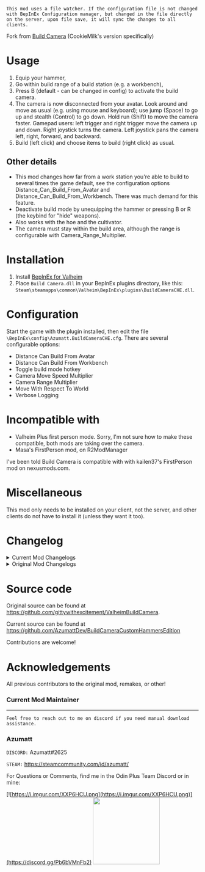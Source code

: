 
`This mod uses a file watcher. If the configuration file is not changed with BepInEx Configuration manager, but changed in the file directly on the server, upon file save, it will sync the changes to all clients.`


Fork from [Build Camera](https://github.com/gittywithexcitement/ValheimBuildCamera) (CookieMilk's version specifically)

# Usage

1. Equip your hammer,
2. Go within build range of a build station (e.g. a workbench),
3. Press B (default - can be changed in config) to activate the build camera.
4. The camera is now disconnected from your avatar. Look around and move as usual (e.g. using mouse and keyboard); use jump (Space) to go up and stealth (Control) to go down. Hold run (Shift) to move the camera faster. Gamepad users: left trigger and right trigger move the camera up and down. Right joystick turns the camera. Left joystick pans the camera left, right, forward, and backward.
5. Build (left click) and choose items to build (right click) as usual.

## Other details

  * This mod changes how far from a work station you're able to build to several times the game default, see the configuration options Distance_Can_Build_From_Avatar and Distance_Can_Build_From_Workbench. There was much demand for this feature.
  * Deactivate build mode by unequipping the hammer or pressing B or R (the keybind for "hide" weapons).
  * Also works with the hoe and the cultivator.
  * The camera must stay within the build area, although the range is configurable with Camera_Range_Multiplier.

# Installation

1. Install [BepInEx for Valheim](https://valheim.thunderstore.io/package/denikson/BepInExPack_Valheim/)
2. Place `Build Camera.dll` in your BepInEx plugins directory, like this: `Steam\steamapps\common\Valheim\BepInEx\plugins\BuildCameraCHE.dll`.

# Configuration

Start the game with the plugin installed, then edit the file `\BepInEx\config\Azumatt.BuildCameraCHE.cfg`. There are several configurable options:

  * Distance Can Build From Avatar
  * Distance Can Build From Workbench
  * Toggle build mode hotkey
  * Camera Move Speed Multiplier
  * Camera Range Multiplier
  * Move With Respect To World
  * Verbose Logging
  
# Incompatible with

  * Valheim Plus first person mode. Sorry, I'm not sure how to make these compatible, both mods are taking over the camera.
  * Masa's FirstPerson mod, on R2ModManager

I've been told Build Camera is compatible with with kailen37's FirstPerson mod on nexusmods.com.

# Miscellaneous

This mod only needs to be installed on your client, not the server, and other clients do not have to install it (unless they want it too).

# Changelog

<details><summary>Current Mod Changelogs</summary>

* 1.0.0

  * Initial release
    * Forked from CookieMilk's version of Build Camera
    * Updated to add FileWatcher to the code for live direct file changes.

</details>


<details><summary>Original Mod Changelogs</summary>

 * Version 1.6.3
    * Added automatic detection of tool (Thanks MSchmoecker!!)
 * Version 1.6.2
    * Added support for custom hammers.
 * Version 1.6.1
    * Fix camera's controller up and down movement.
 * Version 1.6
    * Rebuild for Hearth and Home update.
    * Change build camera's controller up and down movement to reuse same buttons as controller jump and crouch.
    * Add support for ImprovedHammer from BuildIt mod.
 * Version 1.5.1
    * Reduce spam when changing the two build distances (now uses LogDebug).
    * When changing the two build distances, be a little more agressive: change if current value is less than setting.
 * Version 1.5
    * Change build distances: "distance can build from avatar" and "distance can build from workbench"
    * Fix gamepad joystick.
 * Version 1.4
    * Stop ignoring the "Hide equipped tool/weapon" hotkey; allow it to put the tool away (and disable build camera).
 * Version 1.3
    * Build Mode is usable with Hoe and Cultivator.
    * Don't turn build camera when user has piece selection HUD visible.
 * Version 1.2
    * Fix camera panning (i.e. movement) speed: mousewheel does not change panning speed. Panning speed is about the same as walking speed. Hold shift to speed up. Add configuration option to change speed.
    * Don't allow looking so far up or down that camera is now upside down.
    * Camera turn speed respects user's Invert Mouse and Mouse Sensitivity options.
    * When entering build mode, we reset the view direction of the build camera, so that it matches the player's current view direction.
    * Add configurable option Move_With_Respect_To_World: When true, camera panning input (e.g. pressing WASD) moves the camera with respect to the world coordinates, not current camera view direction.
    * Don't move camera when user is in the menu, chat, etc.
    * Change Camera_Range_Multiplier default to 1 to provide an experience as close to vanilla as possible.
    * When the config option Verbose_Logging is true, explain 3 reasons why build mode is not activated.
 * Version 1.1
    * Fix: don't only show the sky.
 * Version 1.0.0.0
    * Initial release.

</details>

# Source code

Original source can be found at https://github.com/gittywithexcitement/ValheimBuildCamera.

Current source can be found at https://github.com/AzumattDev/BuildCameraCustomHammersEdition

Contributions are welcome!

# Acknowledgements
All previous contributors to the original mod, remakes, or other!


### Current Mod Maintainer

---


`Feel free to reach out to me on discord if you need manual download assistance.`

### Azumatt

`DISCORD:` Azumatt#2625

`STEAM:` https://steamcommunity.com/id/azumatt/

For Questions or Comments, find me in the Odin Plus Team Discord or in mine:

[![https://i.imgur.com/XXP6HCU.png](https://i.imgur.com/XXP6HCU.png)](https://discord.gg/Pb6bVMnFb2)
<a href="https://discord.gg/pdHgy6Bsng"><img src="https://i.imgur.com/Xlcbmm9.png" href="https://discord.gg/pdHgy6Bsng" width="175" height="175"></a>
